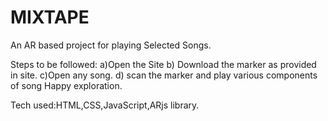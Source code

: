 # MIXTAPE
An AR based project for playing Selected Songs.

Steps to be followed:
   a)Open the Site
   b) Download the marker as provided in site.
   c)Open any song.
   d) scan the marker and play various components of song
 Happy exploration.
 
 Tech used:HTML,CSS,JavaScript,ARjs library.
